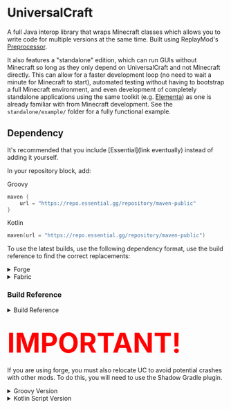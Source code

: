 # UniversalCraft

A full Java interop library that wraps Minecraft classes which allows you to write code for multiple versions at the same time. Built using ReplayMod's [Preprocessor](https://github.com/ReplayMod/preprocessor).


It also features a "standalone" edition, which can run GUIs without Minecraft so long as they only depend on
UniversalCraft and not Minecraft directly.
This can allow for a faster development loop (no need to wait a minute for Minecraft to start),
automated testing without having to bootstrap a full Minecraft environment,
and even development of completely standalone applications using the same toolkit (e.g. [Elementa]) as one is already
familiar with from Minecraft development.
See the `standalone/example/` folder for a fully functional example.

## Dependency

It's recommended that you include [Essential](link eventually) instead of adding it yourself.

In your repository block, add:

Groovy
```groovy
maven {
    url = "https://repo.essential.gg/repository/maven-public"
}
```
Kotlin
```kotlin
maven(url = "https://repo.essential.gg/repository/maven-public")
```

To use the latest builds, use the following dependency format, use the build reference to find the correct replacements:

<details><summary>Forge</summary>

```kotlin
implementation("gg.essential:universalcraft-$mcVersion-$mcPlatform:$buildNumber")
```
</details>
<details><summary>Fabric</summary>

Groovy
```groovy
modImplementation(include("gg.essential:universalcraft-$mcVersion-$mcPlatform:$buildNumber"))
```
Kotlin
```kotlin
modImplementation(include("gg.essential:universalcraft-$mcVersion-$mcPlatform:$buildNumber")!!)
```
</details>

### Build Reference
<!--
Script to generate the Build Reference table:
```bash
sed -n '/"1.8.9-forge"/,/)/p' settings.gradle.kts | sed '$d' | tr -d '", ' | tac | while read -r platform; do
    version=$(echo "$platform" | cut -d'-' -f1)
    loader=$(echo "$platform" | cut -d'-' -f2)
    echo "<tr><td>$version</td><td>$loader</td><td><img alt=\"$platform\" src=\"https://img.shields.io/badge/dynamic/xml?color=A97BFF&label=%20&query=/metadata/versioning/versions/version[not(contains(text(),'%2B'))][last()]&url=https://repo.essential.gg/repository/maven-releases/gg/essential/universalcraft-$platform/maven-metadata.xml\"></td></tr>"
done
```
-->
<details><summary>Build Reference</summary>
    <table>
      <tbody>
        <tr>
          <th>mcVersion</th>
          <th>mcPlatform</th>
          <th>buildNumber</th>
        </tr>
        <tr>
          <td>standalone</td>
          <td>N/A</td>
          <td>
            <img alt="standalone" src="https://img.shields.io/badge/dynamic/xml?color=A97BFF&label=%20&query=/metadata/versioning/versions/version[not(contains(text(),'%2B'))][last()]&url=https://repo.essential.gg/repository/maven-releases/gg/essential/universalcraft-standalone/maven-metadata.xml">
          </td>
        </tr>
        <tr><td>1.21.7</td><td>fabric</td><td><img alt="1.21.7-fabric" src="https://img.shields.io/badge/dynamic/xml?color=A97BFF&label=%20&query=/metadata/versioning/versions/version[not(contains(text(),'%2B'))][last()]&url=https://repo.essential.gg/repository/maven-releases/gg/essential/universalcraft-1.21.7-fabric/maven-metadata.xml"></td></tr>
        <tr><td>1.21.6</td><td>fabric</td><td><img alt="1.21.6-fabric" src="https://img.shields.io/badge/dynamic/xml?color=A97BFF&label=%20&query=/metadata/versioning/versions/version[not(contains(text(),'%2B'))][last()]&url=https://repo.essential.gg/repository/maven-releases/gg/essential/universalcraft-1.21.6-fabric/maven-metadata.xml"></td></tr>
        <tr><td>1.21.5</td><td>neoforge</td><td><img alt="1.21.5-neoforge" src="https://img.shields.io/badge/dynamic/xml?color=A97BFF&label=%20&query=/metadata/versioning/versions/version[not(contains(text(),'%2B'))][last()]&url=https://repo.essential.gg/repository/maven-releases/gg/essential/universalcraft-1.21.5-neoforge/maven-metadata.xml"></td></tr>
        <tr><td>1.21.5</td><td>forge</td><td><img alt="1.21.5-forge" src="https://img.shields.io/badge/dynamic/xml?color=A97BFF&label=%20&query=/metadata/versioning/versions/version[not(contains(text(),'%2B'))][last()]&url=https://repo.essential.gg/repository/maven-releases/gg/essential/universalcraft-1.21.5-forge/maven-metadata.xml"></td></tr>
        <tr><td>1.21.5</td><td>fabric</td><td><img alt="1.21.5-fabric" src="https://img.shields.io/badge/dynamic/xml?color=A97BFF&label=%20&query=/metadata/versioning/versions/version[not(contains(text(),'%2B'))][last()]&url=https://repo.essential.gg/repository/maven-releases/gg/essential/universalcraft-1.21.5-fabric/maven-metadata.xml"></td></tr>
        <tr><td>1.21.4</td><td>neoforge</td><td><img alt="1.21.4-neoforge" src="https://img.shields.io/badge/dynamic/xml?color=A97BFF&label=%20&query=/metadata/versioning/versions/version[not(contains(text(),'%2B'))][last()]&url=https://repo.essential.gg/repository/maven-releases/gg/essential/universalcraft-1.21.4-neoforge/maven-metadata.xml"></td></tr>
        <tr><td>1.21.4</td><td>forge</td><td><img alt="1.21.4-forge" src="https://img.shields.io/badge/dynamic/xml?color=A97BFF&label=%20&query=/metadata/versioning/versions/version[not(contains(text(),'%2B'))][last()]&url=https://repo.essential.gg/repository/maven-releases/gg/essential/universalcraft-1.21.4-forge/maven-metadata.xml"></td></tr>
        <tr><td>1.21.4</td><td>fabric</td><td><img alt="1.21.4-fabric" src="https://img.shields.io/badge/dynamic/xml?color=A97BFF&label=%20&query=/metadata/versioning/versions/version[not(contains(text(),'%2B'))][last()]&url=https://repo.essential.gg/repository/maven-releases/gg/essential/universalcraft-1.21.4-fabric/maven-metadata.xml"></td></tr>
        <tr><td>1.21.3</td><td>neoforge</td><td><img alt="1.21.3-neoforge" src="https://img.shields.io/badge/dynamic/xml?color=A97BFF&label=%20&query=/metadata/versioning/versions/version[not(contains(text(),'%2B'))][last()]&url=https://repo.essential.gg/repository/maven-releases/gg/essential/universalcraft-1.21.3-neoforge/maven-metadata.xml"></td></tr>
        <tr><td>1.21.3</td><td>forge</td><td><img alt="1.21.3-forge" src="https://img.shields.io/badge/dynamic/xml?color=A97BFF&label=%20&query=/metadata/versioning/versions/version[not(contains(text(),'%2B'))][last()]&url=https://repo.essential.gg/repository/maven-releases/gg/essential/universalcraft-1.21.3-forge/maven-metadata.xml"></td></tr>
        <tr><td>1.21.3</td><td>fabric</td><td><img alt="1.21.3-fabric" src="https://img.shields.io/badge/dynamic/xml?color=A97BFF&label=%20&query=/metadata/versioning/versions/version[not(contains(text(),'%2B'))][last()]&url=https://repo.essential.gg/repository/maven-releases/gg/essential/universalcraft-1.21.3-fabric/maven-metadata.xml"></td></tr>
        <tr><td>1.21</td><td>neoforge</td><td><img alt="1.21-neoforge" src="https://img.shields.io/badge/dynamic/xml?color=A97BFF&label=%20&query=/metadata/versioning/versions/version[not(contains(text(),'%2B'))][last()]&url=https://repo.essential.gg/repository/maven-releases/gg/essential/universalcraft-1.21-neoforge/maven-metadata.xml"></td></tr>
        <tr><td>1.21</td><td>forge</td><td><img alt="1.21-forge" src="https://img.shields.io/badge/dynamic/xml?color=A97BFF&label=%20&query=/metadata/versioning/versions/version[not(contains(text(),'%2B'))][last()]&url=https://repo.essential.gg/repository/maven-releases/gg/essential/universalcraft-1.21-forge/maven-metadata.xml"></td></tr>
        <tr><td>1.21</td><td>fabric</td><td><img alt="1.21-fabric" src="https://img.shields.io/badge/dynamic/xml?color=A97BFF&label=%20&query=/metadata/versioning/versions/version[not(contains(text(),'%2B'))][last()]&url=https://repo.essential.gg/repository/maven-releases/gg/essential/universalcraft-1.21-fabric/maven-metadata.xml"></td></tr>
        <tr><td>1.20.6</td><td>neoforge</td><td><img alt="1.20.6-neoforge" src="https://img.shields.io/badge/dynamic/xml?color=A97BFF&label=%20&query=/metadata/versioning/versions/version[not(contains(text(),'%2B'))][last()]&url=https://repo.essential.gg/repository/maven-releases/gg/essential/universalcraft-1.20.6-neoforge/maven-metadata.xml"></td></tr>
        <tr><td>1.20.6</td><td>forge</td><td><img alt="1.20.6-forge" src="https://img.shields.io/badge/dynamic/xml?color=A97BFF&label=%20&query=/metadata/versioning/versions/version[not(contains(text(),'%2B'))][last()]&url=https://repo.essential.gg/repository/maven-releases/gg/essential/universalcraft-1.20.6-forge/maven-metadata.xml"></td></tr>
        <tr><td>1.20.6</td><td>fabric</td><td><img alt="1.20.6-fabric" src="https://img.shields.io/badge/dynamic/xml?color=A97BFF&label=%20&query=/metadata/versioning/versions/version[not(contains(text(),'%2B'))][last()]&url=https://repo.essential.gg/repository/maven-releases/gg/essential/universalcraft-1.20.6-fabric/maven-metadata.xml"></td></tr>
        <tr><td>1.20.4</td><td>neoforge</td><td><img alt="1.20.4-neoforge" src="https://img.shields.io/badge/dynamic/xml?color=A97BFF&label=%20&query=/metadata/versioning/versions/version[not(contains(text(),'%2B'))][last()]&url=https://repo.essential.gg/repository/maven-releases/gg/essential/universalcraft-1.20.4-neoforge/maven-metadata.xml"></td></tr>
        <tr><td>1.20.4</td><td>forge</td><td><img alt="1.20.4-forge" src="https://img.shields.io/badge/dynamic/xml?color=A97BFF&label=%20&query=/metadata/versioning/versions/version[not(contains(text(),'%2B'))][last()]&url=https://repo.essential.gg/repository/maven-releases/gg/essential/universalcraft-1.20.4-forge/maven-metadata.xml"></td></tr>
        <tr><td>1.20.4</td><td>fabric</td><td><img alt="1.20.4-fabric" src="https://img.shields.io/badge/dynamic/xml?color=A97BFF&label=%20&query=/metadata/versioning/versions/version[not(contains(text(),'%2B'))][last()]&url=https://repo.essential.gg/repository/maven-releases/gg/essential/universalcraft-1.20.4-fabric/maven-metadata.xml"></td></tr>
        <tr><td>1.20.2</td><td>forge</td><td><img alt="1.20.2-forge" src="https://img.shields.io/badge/dynamic/xml?color=A97BFF&label=%20&query=/metadata/versioning/versions/version[not(contains(text(),'%2B'))][last()]&url=https://repo.essential.gg/repository/maven-releases/gg/essential/universalcraft-1.20.2-forge/maven-metadata.xml"></td></tr>
        <tr><td>1.20.2</td><td>fabric</td><td><img alt="1.20.2-fabric" src="https://img.shields.io/badge/dynamic/xml?color=A97BFF&label=%20&query=/metadata/versioning/versions/version[not(contains(text(),'%2B'))][last()]&url=https://repo.essential.gg/repository/maven-releases/gg/essential/universalcraft-1.20.2-fabric/maven-metadata.xml"></td></tr>
        <tr><td>1.20.1</td><td>forge</td><td><img alt="1.20.1-forge" src="https://img.shields.io/badge/dynamic/xml?color=A97BFF&label=%20&query=/metadata/versioning/versions/version[not(contains(text(),'%2B'))][last()]&url=https://repo.essential.gg/repository/maven-releases/gg/essential/universalcraft-1.20.1-forge/maven-metadata.xml"></td></tr>
        <tr><td>1.20.1</td><td>fabric</td><td><img alt="1.20.1-fabric" src="https://img.shields.io/badge/dynamic/xml?color=A97BFF&label=%20&query=/metadata/versioning/versions/version[not(contains(text(),'%2B'))][last()]&url=https://repo.essential.gg/repository/maven-releases/gg/essential/universalcraft-1.20.1-fabric/maven-metadata.xml"></td></tr>
        <tr><td>1.20</td><td>fabric</td><td><img alt="1.20-fabric" src="https://img.shields.io/badge/dynamic/xml?color=A97BFF&label=%20&query=/metadata/versioning/versions/version[not(contains(text(),'%2B'))][last()]&url=https://repo.essential.gg/repository/maven-releases/gg/essential/universalcraft-1.20-fabric/maven-metadata.xml"></td></tr>
        <tr><td>1.19.4</td><td>forge</td><td><img alt="1.19.4-forge" src="https://img.shields.io/badge/dynamic/xml?color=A97BFF&label=%20&query=/metadata/versioning/versions/version[not(contains(text(),'%2B'))][last()]&url=https://repo.essential.gg/repository/maven-releases/gg/essential/universalcraft-1.19.4-forge/maven-metadata.xml"></td></tr>
        <tr><td>1.19.4</td><td>fabric</td><td><img alt="1.19.4-fabric" src="https://img.shields.io/badge/dynamic/xml?color=A97BFF&label=%20&query=/metadata/versioning/versions/version[not(contains(text(),'%2B'))][last()]&url=https://repo.essential.gg/repository/maven-releases/gg/essential/universalcraft-1.19.4-fabric/maven-metadata.xml"></td></tr>
        <tr><td>1.19.3</td><td>forge</td><td><img alt="1.19.3-forge" src="https://img.shields.io/badge/dynamic/xml?color=A97BFF&label=%20&query=/metadata/versioning/versions/version[not(contains(text(),'%2B'))][last()]&url=https://repo.essential.gg/repository/maven-releases/gg/essential/universalcraft-1.19.3-forge/maven-metadata.xml"></td></tr>
        <tr><td>1.19.3</td><td>fabric</td><td><img alt="1.19.3-fabric" src="https://img.shields.io/badge/dynamic/xml?color=A97BFF&label=%20&query=/metadata/versioning/versions/version[not(contains(text(),'%2B'))][last()]&url=https://repo.essential.gg/repository/maven-releases/gg/essential/universalcraft-1.19.3-fabric/maven-metadata.xml"></td></tr>
        <tr><td>1.19.2</td><td>forge</td><td><img alt="1.19.2-forge" src="https://img.shields.io/badge/dynamic/xml?color=A97BFF&label=%20&query=/metadata/versioning/versions/version[not(contains(text(),'%2B'))][last()]&url=https://repo.essential.gg/repository/maven-releases/gg/essential/universalcraft-1.19.2-forge/maven-metadata.xml"></td></tr>
        <tr><td>1.19.2</td><td>fabric</td><td><img alt="1.19.2-fabric" src="https://img.shields.io/badge/dynamic/xml?color=A97BFF&label=%20&query=/metadata/versioning/versions/version[not(contains(text(),'%2B'))][last()]&url=https://repo.essential.gg/repository/maven-releases/gg/essential/universalcraft-1.19.2-fabric/maven-metadata.xml"></td></tr>
        <tr><td>1.19.1</td><td>fabric</td><td><img alt="1.19.1-fabric" src="https://img.shields.io/badge/dynamic/xml?color=A97BFF&label=%20&query=/metadata/versioning/versions/version[not(contains(text(),'%2B'))][last()]&url=https://repo.essential.gg/repository/maven-releases/gg/essential/universalcraft-1.19.1-fabric/maven-metadata.xml"></td></tr>
        <tr><td>1.19</td><td>fabric</td><td><img alt="1.19-fabric" src="https://img.shields.io/badge/dynamic/xml?color=A97BFF&label=%20&query=/metadata/versioning/versions/version[not(contains(text(),'%2B'))][last()]&url=https://repo.essential.gg/repository/maven-releases/gg/essential/universalcraft-1.19-fabric/maven-metadata.xml"></td></tr>
        <tr><td>1.18.1</td><td>forge</td><td><img alt="1.18.1-forge" src="https://img.shields.io/badge/dynamic/xml?color=A97BFF&label=%20&query=/metadata/versioning/versions/version[not(contains(text(),'%2B'))][last()]&url=https://repo.essential.gg/repository/maven-releases/gg/essential/universalcraft-1.18.1-forge/maven-metadata.xml"></td></tr>
        <tr><td>1.18.1</td><td>fabric</td><td><img alt="1.18.1-fabric" src="https://img.shields.io/badge/dynamic/xml?color=A97BFF&label=%20&query=/metadata/versioning/versions/version[not(contains(text(),'%2B'))][last()]&url=https://repo.essential.gg/repository/maven-releases/gg/essential/universalcraft-1.18.1-fabric/maven-metadata.xml"></td></tr>
        <tr><td>1.17.1</td><td>forge</td><td><img alt="1.17.1-forge" src="https://img.shields.io/badge/dynamic/xml?color=A97BFF&label=%20&query=/metadata/versioning/versions/version[not(contains(text(),'%2B'))][last()]&url=https://repo.essential.gg/repository/maven-releases/gg/essential/universalcraft-1.17.1-forge/maven-metadata.xml"></td></tr>
        <tr><td>1.17.1</td><td>fabric</td><td><img alt="1.17.1-fabric" src="https://img.shields.io/badge/dynamic/xml?color=A97BFF&label=%20&query=/metadata/versioning/versions/version[not(contains(text(),'%2B'))][last()]&url=https://repo.essential.gg/repository/maven-releases/gg/essential/universalcraft-1.17.1-fabric/maven-metadata.xml"></td></tr>
        <tr><td>1.16.2</td><td>fabric</td><td><img alt="1.16.2-fabric" src="https://img.shields.io/badge/dynamic/xml?color=A97BFF&label=%20&query=/metadata/versioning/versions/version[not(contains(text(),'%2B'))][last()]&url=https://repo.essential.gg/repository/maven-releases/gg/essential/universalcraft-1.16.2-fabric/maven-metadata.xml"></td></tr>
        <tr><td>1.16.2</td><td>forge</td><td><img alt="1.16.2-forge" src="https://img.shields.io/badge/dynamic/xml?color=A97BFF&label=%20&query=/metadata/versioning/versions/version[not(contains(text(),'%2B'))][last()]&url=https://repo.essential.gg/repository/maven-releases/gg/essential/universalcraft-1.16.2-forge/maven-metadata.xml"></td></tr>
        <tr><td>1.12.2</td><td>forge</td><td><img alt="1.12.2-forge" src="https://img.shields.io/badge/dynamic/xml?color=A97BFF&label=%20&query=/metadata/versioning/versions/version[not(contains(text(),'%2B'))][last()]&url=https://repo.essential.gg/repository/maven-releases/gg/essential/universalcraft-1.12.2-forge/maven-metadata.xml"></td></tr>
        <tr><td>1.8.9</td><td>forge</td><td><img alt="1.8.9-forge" src="https://img.shields.io/badge/dynamic/xml?color=A97BFF&label=%20&query=/metadata/versioning/versions/version[not(contains(text(),'%2B'))][last()]&url=https://repo.essential.gg/repository/maven-releases/gg/essential/universalcraft-1.8.9-forge/maven-metadata.xml"></td></tr>
      </tbody>
    </table>

</details>

<h2><span style="font-size:3em; color:red;">IMPORTANT!</span></h2>

If you are using forge, you must also relocate UC to avoid potential crashes with other mods. To do this, you will need to use the Shadow Gradle plugin.

<details><summary>Groovy Version</summary>

You can do this by either putting it in your plugins block:
```groovy
plugins {
    id "com.github.johnrengelman.shadow" version "$version"
}
```
or by including it in your buildscript's classpath and applying it:
```groovy
buildscript {
    repositories {
        gradlePluginPortal()
    }
    dependencies {
        classpath "gradle.plugin.com.github.jengelman.gradle.plugins:shadow:$version"
    }
}

apply plugin: "com.github.johnrengelman.shadow"
```
You'll then want to relocate UC to your own package to avoid breaking other mods
```groovy
shadowJar {
    archiveClassifier.set(null)
    relocate("gg.essential.universal", "your.package.universal")
}
tasks.named("reobfJar").configure { dependsOn(tasks.named("shadowJar")) }
```

</details>

<details><summary>Kotlin Script Version</summary>

You can do this by either putting it in your plugins block:
```kotlin
plugins {
    id("com.github.johnrengelman.shadow") version "$version"
}
```
or by including it in your buildscript's classpath and applying it:
```kotlin
buildscript {
    repositories {
        gradlePluginPortal()
    }
    dependencies {
        classpath("gradle.plugin.com.github.jengelman.gradle.plugins:shadow:$version")
    }
}

apply(plugin = "com.github.johnrengelman.shadow")
```
You'll then want to relocate UC to your own package to avoid breaking other mods
```kotlin
tasks.shadowJar {
    archiveClassifier.set(null)
    relocate("gg.essential.universal", "your.package.universal")
}
tasks.reobfJar { dependsOn(tasks.shadowJar) }
```

</details>

[Elementa]: https://github.com/EssentialGG/Elementa
